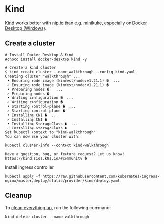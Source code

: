 # Kind

[Kind](https://kind.sigs.k8s.io/) works better with [nip.io](https://nip.io/) than e.g. [minikube](https://minikube.sigs.k8s.io/), especially on [Docker Desktop (Windows)](https://docs.docker.com/desktop/).

## Create a cluster

```shell
# Install Docker Desktop & Kind
#choco install docker-desktop kind -y

# Create a kind cluster
$ kind create cluster --name walkthrough --config kind.yaml
Creating cluster "walkthrough" ...
 • Ensuring node image (kindest/node:v1.21.1) �  ...
 ✓ Ensuring node image (kindest/node:v1.21.1) �
 • Preparing nodes �   ...
 ✓ Preparing nodes �
 • Writing configuration �  ...
 ✓ Writing configuration �
 • Starting control-plane �️  ...
 ✓ Starting control-plane �️
 • Installing CNI �  ...
 ✓ Installing CNI �
 • Installing StorageClass �  ...
 ✓ Installing StorageClass �
Set kubectl context to "kind-walkthrough"
You can now use your cluster with:

kubectl cluster-info --context kind-walkthrough

Have a question, bug, or feature request? Let us know! https://kind.sigs.k8s.io/#community �
```

Install ingress controller

```shell
kubectl apply -f https://raw.githubusercontent.com/kubernetes/ingress-nginx/master/deploy/static/provider/kind/deploy.yaml
```

## Cleanup

To [clean everything up](https://github.com/tektoncd/dashboard/blob/main/docs/walkthrough/walkthrough-kind.md#cleaning-up), run the following command:

```shell
kind delete cluster --name walkthrough
```
